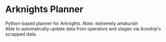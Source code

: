 # Arknights Planner
 Python-based planner for Arknights. Note: extremely amaturish<br>
Able to automatically update data from operators and stages via Aceship's scrapped data.<br>
